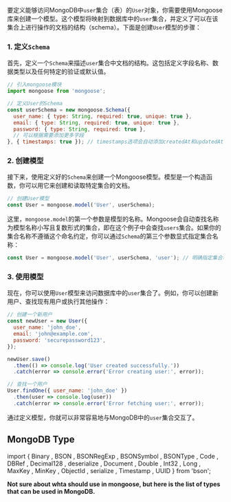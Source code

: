 要定义能够访问MongoDB中`user`集合（表）的`User`对象，你需要使用Mongoose库来创建一个模型。这个模型将映射到数据库中的`user`集合，并定义了可以在该集合上进行操作的文档的结构（schema）。下面是创建`User`模型的步骤：

### 1. 定义`Schema`

首先，定义一个`Schema`来描述`user`集合中文档的结构。这包括定义字段名称、数据类型以及任何特定的验证或默认值。

```javascript
// 引入mongoose模块
import mongoose from 'mongoose';

// 定义User的Schema
const userSchema = new mongoose.Schema({
  user_name: { type: String, required: true, unique: true },
  email: { type: String, required: true, unique: true },
  password: { type: String, required: true },
  // 可以根据需要添加更多字段
}, { timestamps: true }); // timestamps选项会自动添加createdAt和updatedAt字段
```

### 2. 创建模型

接下来，使用定义好的`Schema`来创建一个Mongoose模型。模型是一个构造函数，你可以用它来创建和读取特定集合的文档。

```javascript
// 创建User模型
const User = mongoose.model('User', userSchema);
```

这里，`mongoose.model`的第一个参数是模型的名称。Mongoose会自动查找名称为模型名称小写且复数形式的集合，即在这个例子中会查找`users`集合。如果你的集合名称不遵循这个命名约定，你可以通过`Schema`的第三个参数显式指定集合名称：

```javascript
const User = mongoose.model('User', userSchema, 'user'); // 明确指定集合名称为'user'
```

### 3. 使用模型

现在，你可以使用`User`模型来访问数据库中的`user`集合了。例如，你可以创建新用户、查找现有用户或执行其他操作：

```javascript
// 创建一个新用户
const newUser = new User({
  user_name: 'john_doe',
  email: 'john@example.com',
  password: 'securepassword123',
});

newUser.save()
  .then(() => console.log('User created successfully.'))
  .catch(error => console.error('Error creating user:', error));

// 查找一个用户
User.findOne({ user_name: 'john_doe' })
  .then(user => console.log(user))
  .catch(error => console.error('Error fetching user:', error));
```

通过定义模型，你就可以非常容易地与MongoDB中的`user`集合交互了。

## MongoDB Type
import { Binary , BSON , BSONRegExp , BSONSymbol , BSONType , Code , DBRef , Decimal128 , deserialize , Document , Double , Int32 , Long , MaxKey , MinKey , ObjectId , serialize , Timestamp , UUID } from 'bson';

**Not sure about whta should use in mongoose, but here is the list of types that can be used in MongoDB.**